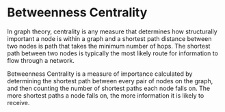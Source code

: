 # Betweenness Centrality

In graph theory, centrality is any measure that determines how
structurally important a node is within a graph and a shortest path
distance between two nodes is path that takes the minimum number of
hops. The shortest path between two nodes is typically the most likely
route for information to flow through a network.

Betweenness Centrality is a measure of importance calculated by
determining the shortest path between every pair of nodes on the graph,
and then counting the number of shortest paths each node falls on. The
more shortest paths a node falls on, the more information it is likely
to receive.

